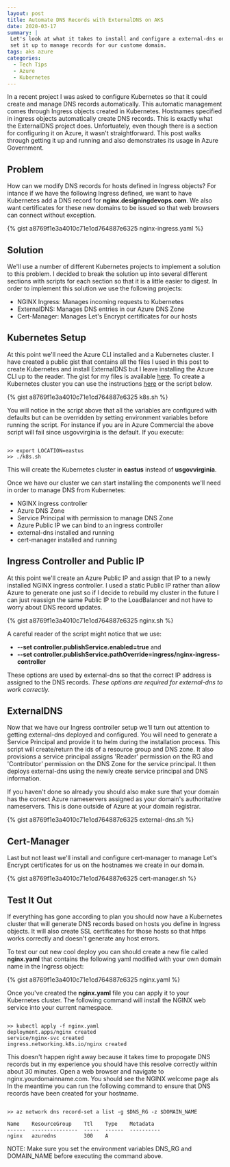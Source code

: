 ```yaml
---
layout: post
title: Automate DNS Records with ExternalDNS on AKS
date: 2020-03-17
summary: |
 Let's look at what it takes to install and configure a external-dns on AKS and
 set it up to manage records for our custome domain.
tags: aks azure
categories:
  - Tech Tips
  - Azure
  - Kubernetes
---
```


In a recent project I was asked to configure Kubernetes so that it could create
and manage DNS records automatically. This automatic management comes through
Ingress objects created in Kubernetes. Hostnames specified in ingress objects 
automatically create DNS records. This is exactly what the ExternalDNS project
does. Unfortuately, even though there is a section for configuring it on Azure,
it wasn't straightforward. This post walks through getting it up and running and
also demonstrates its usage in Azure Government.

## Problem

How can we modify DNS records for hosts defined in Ingress objects?
For intance if we have the following
Ingress defined, we want to have Kubernetes add a DNS record for
__nginx.designingdevops.com__. We also want certificates for these new domains
to be issued so that web browsers can connect without exception.

{% gist a8769f1e3a4010c71e1cd764887e6325 nginx-ingress.yaml %}

## Solution

We'll use a number of different Kubernetes projects to implement a solution to
this problem.  I decided to break the solution up into several different
sections with scripts for each section so that it is a little easier to digest.
In order to implement this solution we use the following projects:

* NGINX Ingress: Manages incoming requests to Kubernetes
* ExternalDNS:  Manages DNS entries in our Azure DNS Zone
* Cert-Manager:  Manages Let's Encrypt certificates for our hosts

## Kubernetes Setup

At this point we'll need the Azure CLI installed and a Kubernetes cluster.  I have created a public gist
that contains all the files I used in this post
to create Kubernetes and install ExternalDNS but I leave
installing the Azure CLI up to the reader. The gist for my files is available
[here](https://gist.github.com/brentmcconnell/a8769f1e3a4010c71e1cd764887e6325).
To create a Kubernetes cluster you can use the instructions
[here](https://docs.microsoft.com/en-us/azure/aks/tutorial-kubernetes-deploy-cluster) or the script below. 

{% gist a8769f1e3a4010c71e1cd764887e6325 k8s.sh %}

You will notice in the script above that all the variables are configured with
defaults but can be overridden by setting environment variables before running
the script.  For instance if you are in Azure Commercial the above script will
fail since usgovvirginia is the default.  If you execute:

```terminal

>> export LOCATION=eastus
>> ./k8s.sh

```
This will create the Kubernetes cluster in __eastus__ instead of __usgovvirginia__.

Once we have our cluster we can start installing the components we'll need in
order to manage DNS from Kubernetes:

* NGINX ingress controller
* Azure DNS Zone
* Service Principal with permission to manage DNS Zone
* Azure Public IP we can bind to an ingress controller 
* external-dns installed and running 
* cert-manager installed and running

## Ingress Controller and Public IP

At this point we'll create an Azure Public IP and assign that IP to a newly
installed NGINX ingress controller.  I used a static Public IP rather than allow
Azure to generate one just so if I decide to rebuild my cluster in the future I can
just reassign the same Public IP to the LoadBalancer and not have to worry about
DNS record updates.

{% gist a8769f1e3a4010c71e1cd764887e6325 nginx.sh %}

A careful reader of the script might notice that we use:
* __--set controller.publishService.enabled=true__ and 
* __--set controller.publishService.pathOverride=ingress/nginx-ingress-controller__

These options are used by external-dns so that the correct IP address is
assigned to the DNS records. _These options are required for external-dns to
work correctly._

## ExternalDNS

Now that we have our Ingress controller setup we'll turn out attention to
getting external-dns deployed and configured.  You will need to generate a
Service Principal and provide it to helm during the installation process.  This
script will create/return the ids of a resource group and DNS zone.  It also
provisions a service principal assigns 'Reader' permission on the RG and
'Contributor' permission on the DNS Zone for the service principal.  It then
deploys external-dns using the newly create service principal and DNS
information.  

If you haven't done so already you should also make sure that your domain has
the correct Azure nameservers assigned as your domain's authoritative
nameservers.  This is done outside of Azure at your domain registrar.   

{% gist a8769f1e3a4010c71e1cd764887e6325 external-dns.sh %}

## Cert-Manager

Last but not least we'll install and configure cert-manager to manage Let's
Encrypt certificates for us on the hostnames we create in our domain.

{% gist a8769f1e3a4010c71e1cd764887e6325 cert-manager.sh %}

## Test It Out

If everything has gone according to plan you should now have a Kubernetes
cluster that will generate DNS records based on hosts you define in Ingress
objects.  It will also create SSL certificates for those hosts so that https
works correctly and doesn't generate any host errors.

To test our out new cool deploy you can should create a new file called
__nginx.yaml__ that contains the following yaml modified with your own domain name
in the Ingress object:

{% gist a8769f1e3a4010c71e1cd764887e6325 nginx.yaml %}

Once you've created the __nginx.yaml__ file you can apply it to your Kubernetes
cluster.  The following command will install the NGINX web service into your
current namespace.

```terminal

>> kubectl apply -f nginx.yaml
deployment.apps/nginx created
service/nginx-svc created
ingress.networking.k8s.io/nginx created

```

This doesn't happen right away because it takes time to propogate DNS records
but in my experience you should have this resolve correctly within about 30
minutes.  Open a web browser and navigate to nginx.yourdomainname.com. You
should see the NGINX welcome page als In the meantime you can run the following command to ensure that DNS
records have been created for your hostname.  


```terminal

>> az network dns record-set a list -g $DNS_RG -z $DOMAIN_NAME 

Name    ResourceGroup    Ttl    Type    Metadata
------  ---------------  -----  ------  ----------
nginx   azuredns         300    A

```

NOTE: Make sure you set the environment variables DNS_RG and DOMAIN_NAME before
executing the command above.
